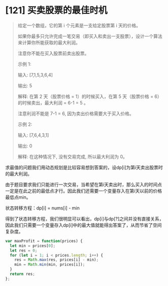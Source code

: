 # [121] 买卖股票的最佳时机

>给定一个数组，它的第 i 个元素是一支给定股票第 i 天的价格。
>
>如果你最多只允许完成一笔交易（即买入和卖出一支股票），设计一个算法来计算你所能获取的最大利润。
>
>注意你不能在买入股票前卖出股票。
>
>示例 1:
>
>输入: [7,1,5,3,6,4]
>
>输出: 5
>
>解释: 在第 2 天（股票价格 = 1）的时候买入，在第 5 天（股票价格 = 6）的时候卖出，最大利润 = 6-1 = 5 。
>
>注意利润不能是 7-1 = 6, 因为卖出价格需要大于买入价格。
>
>示例 2:
>
>输入: [7,6,4,3,1]
>
>输出: 0
>
>解释: 在这种情况下, 没有交易完成, 所以最大利润为 0。

求最值的问题我们用动态规划是比较容易想到答案的，设dp[i]为第i天卖出股票时的最大利润。

由于题目要求我们只能进行一次交易，当希望在第i天卖出时，那么买入的时间点一定是在此之前的最低点才行。因此我们还需要一个变量存入在第i天以前的价格最低点min。

状态转移方程：dp[i] = nums[i] - min

得到了状态转移方程，我们很明显可以看出，dp[i]与dp[?]之间并没有直接关系，因此我们只需要一个变量存入dp[i]中的最大值就能得出答案了，从而节省了空间复杂度。

```js
var maxProfit = function(prices) {
  let min = prices[0];
  let res = 0;
  for (let i = 1; i < prices.length; i++) {
    res = Math.max(res, prices[i] - min);
    min = Math.min(min, prices[i]);
  }
  return res;
};
```

